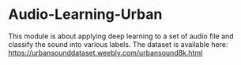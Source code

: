 # Audio-Learning-Urban
This module is about applying deep learning to a set of audio file and classify the sound into various labels. 
The dataset is available here:
https://urbansounddataset.weebly.com/urbansound8k.html
